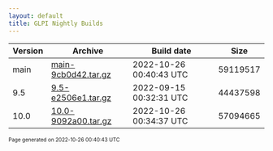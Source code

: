 ```yaml
---
layout: default
title: GLPI Nightly Builds
---
```


Version|Archive|Build date|Size
---|---|---|---
main|[main-9cb0d42.tar.gz](main-9cb0d42.tar.gz)|2022-10-26 00:40:43 UTC|59119517
9.5|[9.5-e2506e1.tar.gz](9.5-e2506e1.tar.gz)|2022-09-15 00:32:31 UTC|44437598
10.0|[10.0-9092a00.tar.gz](10.0-9092a00.tar.gz)|2022-10-26 00:34:37 UTC|57094665

<font size="1">Page generated on 2022-10-26 00:40:43 UTC</font>
